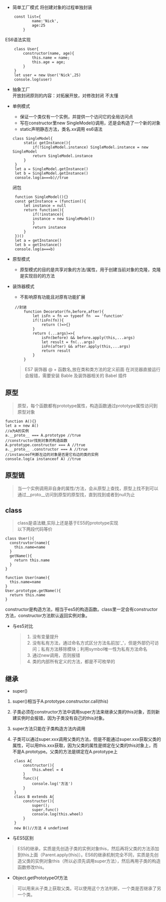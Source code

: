 * 简单工厂模式 
将创建对象的过程单独封装 
```
    const list={
            name:'Nick',
            age:25
        }
```
ES6语法实现
```
    class User{
        constructor(name, age){
            this.name = name;
            this.age = age;
        }
    }
    let user = new User('Nick',25)
    console.log(user)
```
* 抽象工厂  
开放封闭原则的内容：对拓展开放，对修改封闭 
不太懂

* 单例模式   
   * 保证一个类仅有一个实例，并提供一个访问它的全局访问点
   * 写在constructor里new SingleModel()调用，还是会构造了一个新的对象
   * static声明静态方法，类名.xx调用
   es6语法
   ```
   class SingleModel{
        static getInstance(){
            if(!SingleModel.instance) SingleModel.instance = new SingleModel
            return SingleModel.instance 
        }
    }
    let a = SingleModel.getInstance()
    let b = SingleModel.getInstance()
    console.log(a===b)//true
   ```
   闭包
   ```
    function SingleModel(){}
    const getInstance = (function(){
        let instance = null
        return function(){
            if(!instance){
            instance = new SingleModel()
            }
            return instance
        }
    })()
    let a = getInstance()
    let b = getInstance()
    console.log(a===b)
   ```
* 原型模式
   * 原型模式的目的是共享对象的方法/属性，用于创建当前对象的克隆，克隆是实现目的的方法


* 装饰器模式  
   * 不影响原有功能且对原有功能扩展
   ```
    //封装
        function Decorator(fn,before,after){
            let isFn = fn => typeof fn  == 'function'
            if(!isFn(fn)){
                return ()=>{}
            }
            return (...args)=>{
                isFn(before) && before.apply(this,...args)
                let result = fn(...args)
                isFn(after) && after.apply(this,...args)
                return result
            }
        }
   ```   

    >   ES7 装饰器 @ + 函数名,放在类和类方法的定义前面 
    在浏览器直接运行会报错，需要安装 Bable 及装饰器相关的 Babel 插件

    
## 原型 ##
>原型，每个函数都有prototype属性，构造函数通过prototype属性访问到原型对象
```
function A(){}
let a = new A()
//a为A的实例
a.__proto__ === A.prototype //true
//constructor找到对象的构造函数
A.prototype.constructor === A //true
a.__proto__ .constructor === A //true
//instanceof判断左边的对象是否是它右边的类的实例
console.log(a instanceof A) //true
```
## 原型链 ##
>当一个实例调用非自身的属性/方法，会从原型上查找，原型上找不到可以通过__proto__访问到原型的原型找，直到找到或者到null为止
## class ##  
>class是语法糖,实际上还是基于ES5的prototype实现  
以下两段代码等价
```
class User(){
  construvtor(name){
    this.name=name
  }
  getName(){
    return this.name
  }
}
```
```
function User(name){
  this.name=name
}
User.prototype.getName(){
  return this.name
}
```
constructor是构造方法，相当于es5的构造函数。class里一定会有constructor方法，constructor方法默认返回实例对象。
* 与es5对比
  > 1. 没有变量提升
  > 2. 没有私有方法，通过命名方式区分方法名前加'_'，但是外部仍可访问；私有方法移除模块；利用symbol唯一性为私有方法命名
  > 3. 通过new调用，否则报错
  > 4. 类的内部所有定义的方法，都是不可枚举的

## 继承 ## 
* super()
1. super()相当于A.prototype.constructor.call(this)
2. 子类必须在constructor方法中调用super方法来继承父类的this对象，否则新建实例时会报错，因为子类没有自己的this对象。 
3. super方法只能在子类构造方法内调用

4. 子类可以通过super.xxx调用父类的方法，但是不能通过super.xxx获取父类的属性，可以用this.xxx获取，因为父类的属性是绑定在父类的this对象上，而不是A.prototype。父类的方法是绑定在A.prototype上
```
    class A{
        constructor(){
            this.wheel = 4
        }
        func(){
            console.log('方法')
        }
    }
    class B extends A{
        constructor(){
            super();
            super.func()
            console.log(this.wheel)
        }
    }
    new B()//方法 4 undefined
``` 
* 与ES5区别
>ES5的继承，实质是先创造子类的实例对象this，然后再将父类的方法添加到this上面（Parent.apply(this)）。ES6的继承机制完全不同，实质是先创造父类的实例对象this（所以必须先调用super方法），然后再用子类的构造函数修改this。 
* Object.getPrototypeOf方法
>可以用来从子类上获取父类。可以使用这个方法判断，一个类是否继承了另一个类。
